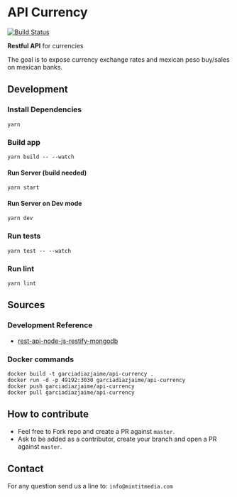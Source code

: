 # API Currency

[![Build Status](https://travis-ci.org/garciadiazjaime/api-currency.svg)](https://travis-ci.org/garciadiazjaime/api-currency)

**Restful API** for currencies

The goal is to expose currency exchange rates and mexican peso buy/sales on mexican banks.

Development
----

###  Install Dependencies

`yarn`

### Build app

`yarn build -- --watch`

#### Run Server (build needed)

`yarn start`

#### Run Server on Dev mode

`yarn dev`

### Run tests
`yarn test -- --watch`

### Run lint
`yarn lint`


Sources
----

### Development Reference
- [rest-api-node-js-restify-mongodb](https://getstream.io/blog/building-rest-api-node-js-restify-mongodb/)

### Docker commands

```
docker build -t garciadiazjaime/api-currency .
docker run -d -p 49192:3030 garciadiazjaime/api-currency
docker push garciadiazjaime/api-currency
docker pull garciadiazjaime/api-currency
```


How to contribute
----
- Feel free to Fork repo and create a PR against `master`.
- Ask to be added as a contributor, create your branch and open a PR against `master`.

Contact
----
For any question send us a line to: `info@mintitmedia.com`
